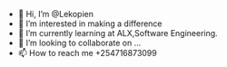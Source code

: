 - 👋 Hi, I’m @Lekopien
- 👀 I’m interested in making a difference
- 🌱 I’m currently learning at ALX,Software Engineering.
- 💞️ I’m looking to collaborate on ...
- 📫 How to reach me +254716873099
<!---
Lekopien/Lekopien is a ✨ special ✨ repository because its `README.md` (this file) appears on your GitHub profile.
You can click the Preview link to take a look at your changes.
--->
